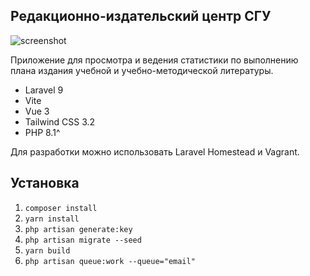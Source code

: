 ## Редакционно-издательский центр СГУ

![screenshot](https://user-images.githubusercontent.com/49368556/220342797-cf901ffa-67a6-47af-a6cd-b94474c05dbf.png)

Приложение для просмотра и ведения статистики по выполнению плана издания учебной и учебно-методической литературы.

-   Laravel 9
-   Vite
-   Vue 3
-   Tailwind CSS 3.2
-   PHP 8.1^

Для разработки можно использовать Laravel Homestead и Vagrant.

## Установка

1. `composer install`
2. `yarn install`
3. `php artisan generate:key`
4. `php artisan migrate --seed`
5. `yarn build`
6. `php artisan queue:work --queue="email"`

